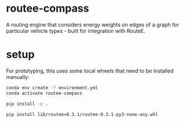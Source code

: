 # routee-compass 
A routing engine that considers energy weights on edges of a graph for particular vehicle types - built for integration with RouteE.

# setup 

For prototyping, this uses some local wheels that need to be installed manually:

```bash
conda env create -f environment.yml
conda activate routee-compass 

pip install -e .

pip install lib/routee=0.3.1/routee-0.3.1-py3-none-any.whl
```


